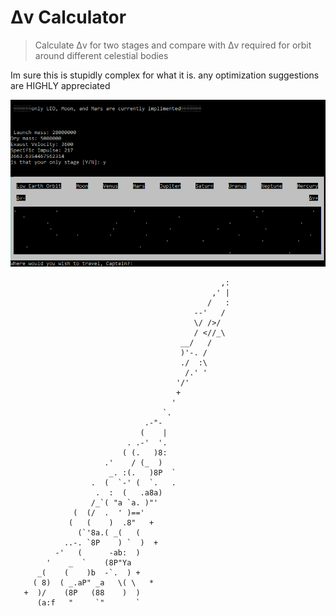 # Δv Calculator
> Calculate Δv for two stages and compare with Δv required for orbit around different celestial bodies





Im sure this is stupidly complex for what it is. any optimization suggestions are HIGHLY appreciated 

![](https://github.com/Ballsnacks/Deltav-calculator/blob/master/Deltav.PNG?raw=true)




                                                   ,:
                                                 ,' |
                                                /   :
                                             --'   /
                                             \/ />/
                                             / <//_\
                                          __/   /
                                          )'-. /
                                          ./  :\
                                           /.' '
                                         '/'
                                         +
                                        '
                                      `.
                                  .-"-
                                 (    |
                              . .-'  '.
                             ( (.   )8:
                         .'    / (_  )
                          _. :(.   )8P  `
                      .  (  `-' (  `.   .
                       .  :  (   .a8a)
                      /_`( "a `a. )"'
                  (  (/  .  ' )=='
                 (   (    )  .8"   +
                   (`'8a.( _(   (
                ..-. `8P    ) `  )  +
              -'   (      -ab:  )
            '    _  `    (8P"Ya
          _(    (    )b  -`.  ) +
         ( 8)  ( _.aP" _a   \( \   *
       +  )/    (8P   (88    )  )
          (a:f   "     `"       `




